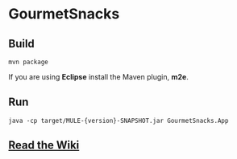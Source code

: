 # GourmetSnacks

## Build

`mvn package`

If you are using **Eclipse** install the Maven plugin, **m2e**.

## Run

`java -cp target/MULE-{version}-SNAPSHOT.jar GourmetSnacks.App`

## [Read the Wiki](https://github.com/jacketattack/MULE/wiki)
